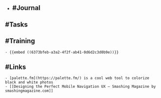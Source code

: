 - ## #Journal
## #Tasks
## #Training
	- {{embed ((6373bfeb-a3a2-4f2f-ab41-0d6d2c3d0b9e))}}
## #Links
	- [palette.fm](https://palette.fm/) is a cool web tool to colorize black and white photos
	- [[Designing the Perfect Mobile Navigation UX — Smashing Magazine by smashingmagazine.com]]